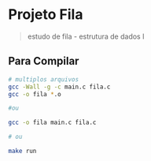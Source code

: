 # Projeto Fila
> estudo de fila - estrutura de dados I

## Para Compilar
```bash
# multiplos arquivos
gcc -Wall -g -c main.c fila.c
gcc -o fila *.o

#ou

gcc -o fila main.c fila.c

# ou

make run
```
